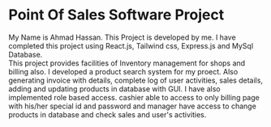 # Point Of Sales Software Project
My Name is Ahmad Hassan. This Project is developed by me. I have completed this project using React.js, Tailwind css, Express.js and MySql Database. <br>
This project provides facilities of Inventory management for shops and billing also. I developed a product search system for my proect. Also generating invoice with details, complete log of user
activities, sales details, adding and updating products in database with GUI. I have also implemented role based access. cashier able to access to only billing page with his/her special id and password
and manager have access to change products in database and check sales and user's activities.
